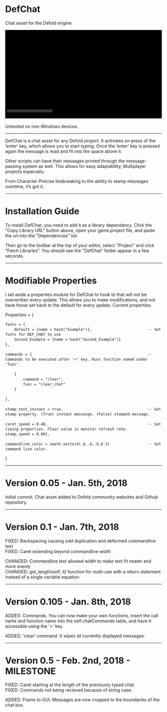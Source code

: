 # DefChat
Chat asset for the Defold engine

![alt text](https://raw.githubusercontent.com/GamingBud/DefChat/master/misc/DEF_CHAT.gif)

Untested on non-Windows devices.

-----------------------------------------------------------------------------------------------
DefChat is a chat asset for any Defold project. It activates on press of the ‘enter’ key, which allows you to start typing. Once the ‘enter’ key is pressed again the message is read and fit into the space above it.

Other scripts can have their messages printed through the message-passing system as well. This allows for easy adaptability, Multiplayer projects especially.

From Character-Precise linebreaking to the ability to stamp messages overtime, it’s got it.

------

# Installation Guide

To install DefChat, you need to add it as a library dependency. Click the "Copy Library URL" button above, open your game.project file, and paste the url into the "Dependencies" list.

Then go to the toolbar at the top of your editor, select "Project" and click "Fetch Libraries". You should see the "DefChat" folder appear in a few seconds.

------

# Modifiable Properties

I set aside a properties module for DefChat to hook to that will not be overwritten every update. This allows you to make modifications, and not have those set back to the default for every update. Current properties:

Properties = {

	fonts = {
		default = {name = hash("Example")},							-- Set fonts for DEF_CHAT to use
		Second_Example = {name = hash("Second_Example")}
	},

	commands = {													-- Commands to be executed after '>' key. Runs function named under 'func'.

		{
			command = "clear",
			func = "clear_chat"
		}

	},

	stamp_text_instant = true,										-- Set stamp property. (True) instant messasge. (False) stamped message.

	caret_speed = 0.48,												-- Set timing properties. Floor value is monitor refresh rate.
	stamp_speed = 0.001,

	commandline_color = vmath.vector4(.8,.8,.8,0.3)					-- Set command line color.
	
}

------

# Version 0.05 - Jan. 5th, 2018

Initial commit. Chat asset added to Defold community websites and Github repository.

------

# Version 0.1 - Jan. 7th, 2018

FIXED: Backspacing causing odd duplication and deformed commandline text  
FIXED: Caret extending beyond commandline width

CHANGED: Commandline text allowed width to make text fit neater and more evenly  
CHANGED: get_length(self, it) function for mutli-use with a return statement instead of a single variable equation

------

# Version 0.105 - Jan. 8th, 2018

ADDED: Commands. You can now make your own functions, insert the call name and function name into the self.chatCommands table, and have it accessible using the '>' key.  

ADDED: 'clear' command. It wipes all currently displayed messages.

------

# Version 0.5 - Feb. 2nd, 2018 - MILESTONE

FIXED: Caret starting at the length of the previously typed chat.  
FIXED: Commands not being recieved because of string case.  

ADDED: Frame to GUI. Messages are now cropped to the boundaries of the chat box.

